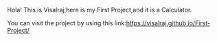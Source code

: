 Hola!
This is Visalraj,here is my First Project,and it is  a Calculator.

You can visit the project by using this link:https://visalraj.github.io/First-Project/ 
